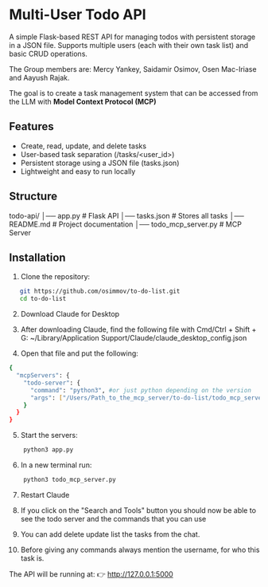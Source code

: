 # Multi-User Todo API

A simple Flask-based REST API for managing todos with persistent storage in a JSON file.
Supports multiple users (each with their own task list) and basic CRUD operations.

The Group members are: Mercy Yankey, Saidamir Osimov, Osen Mac-Iriase and Aayush Rajak.

The goal is to create a task management system that can be accessed from the LLM with **Model Context Protocol (MCP)**


## Features
- Create, read, update, and delete tasks
- User-based task separation (/tasks/<user_id>)
- Persistent storage using a JSON file (tasks.json)
- Lightweight and easy to run locally

## Structure
todo-api/
│── app.py              # Flask API
│── tasks.json          # Stores all tasks 
│── README.md           # Project documentation
│── todo_mcp_server.py  # MCP Server 


## Installation
1. Clone the repository:
```bash
   git https://github.com/osimmov/to-do-list.git
   cd to-do-list
```
2. Download Claude for Desktop

3. After downloading Claude, find the following file with Cmd/Ctrl + Shift + G:
~/Library/Application Support/Claude/claude_desktop_config.json

4. Open that file and put the following:
```bash
{
  "mcpServers": {
    "todo-server": {
      "command": "python3", #or just python depending on the version
      "args": ["/Users/Path_to_the_mcp_server/to-do-list/todo_mcp_server.py"] #Put the absolute path to your todo_mcp_server.py file
    }
  }
}
```
5. Start the servers:
```bash
    python3 app.py
```
6. In a new terminal run:
```bash
    python3 todo_mcp_server.py
```
7. Restart Claude

8. If you click on the "Search and Tools" button you should now be able to see the todo server and the commands that you can use

9. You can add delete update list the tasks from the chat.

10. Before giving any commands always mention the username, for who this task is.

The API will be running at:
👉 http://127.0.0.1:5000


